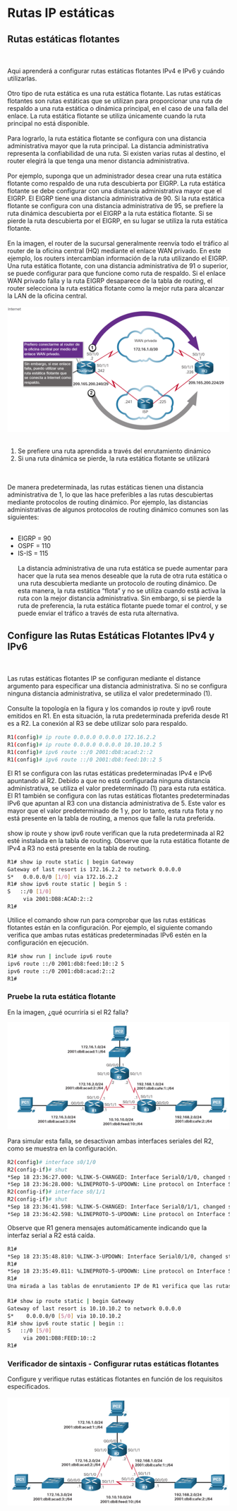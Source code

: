 # Rutas IP estáticas

## Rutas estáticas flotantes
<br><br>
Aqui aprenderá a configurar rutas estáticas flotantes IPv4 e IPv6 y cuándo utilizarlas.
<br><br>
Otro tipo de ruta estática es una ruta estática flotante. Las rutas estáticas flotantes son rutas estáticas que se utilizan para proporcionar una ruta de respaldo a una ruta estática o dinámica principal, en el caso de una falla del enlace. La ruta estática flotante se utiliza únicamente cuando la ruta principal no está disponible.
<br><br>
Para lograrlo, la ruta estática flotante se configura con una distancia administrativa mayor que la ruta principal. La distancia administrativa representa la confiabilidad de una ruta. Si existen varias rutas al destino, el router elegirá la que tenga una menor distancia administrativa.
<br><br>
Por ejemplo, suponga que un administrador desea crear una ruta estática flotante como respaldo de una ruta descubierta por EIGRP. La ruta estática flotante se debe configurar con una distancia administrativa mayor que el EIGRP. El EIGRP tiene una distancia administrativa de 90. Si la ruta estática flotante se configura con una distancia administrativa de 95, se prefiere la ruta dinámica descubierta por el EIGRP a la ruta estática flotante. Si se pierde la ruta descubierta por el EIGRP, en su lugar se utiliza la ruta estática flotante.
<br><br>
En la imagen, el router de la sucursal generalmente reenvía todo el tráfico al router de la oficina central (HQ) mediante el enlace WAN privado. En este ejemplo, los routers intercambian información de la ruta utilizando el EIGRP. Una ruta estática flotante, con una distancia administrativa de 91 o superior, se puede configurar para que funcione como ruta de respaldo. Si el enlace WAN privado falla y la ruta EIGRP desaparece de la tabla de routing, el router selecciona la ruta estática flotante como la mejor ruta para alcanzar la LAN de la oficina central.
<br><br>
![alt text](image-11.png)
<br><br>
1. Se prefiere una ruta aprendida a través del enrutamiento dinámico
2. Si una ruta dinámica se pierde, la ruta estática flotante se utilizará

 <br><br>
De manera predeterminada, las rutas estáticas tienen una distancia administrativa de 1, lo que las hace preferibles a las rutas descubiertas mediante protocolos de routing dinámico. Por ejemplo, las distancias administrativas de algunos protocolos de routing dinámico comunes son las siguientes:
<br><br>
* EIGRP = 90
* OSPF = 110
* IS-IS = 115
<br><br>
La distancia administrativa de una ruta estática se puede aumentar para hacer que la ruta sea menos deseable que la ruta de otra ruta estática o una ruta descubierta mediante un protocolo de routing dinámico. De esta manera, la ruta estática “flota” y no se utiliza cuando está activa la ruta con la mejor distancia administrativa. Sin embargo, si se pierde la ruta de preferencia, la ruta estática flotante puede tomar el control, y se puede enviar el tráfico a través de esta ruta alternativa.

## Configure las Rutas Estáticas Flotantes IPv4 y IPv6
<br><br>
Las rutas estáticas flotantes IP se configuran mediante el distance argumento para especificar una distancia administrativa. Si no se configura ninguna distancia administrativa, se utiliza el valor predeterminado (1).
<br><br>
Consulte la topología en la figura y los comandos ip route y ipv6 route emitidos en R1. En esta situación, la ruta predeterminada preferida desde R1 es a R2. La conexión al R3 se debe utilizar solo para respaldo.

```bash
R1(config)# ip route 0.0.0.0 0.0.0.0 172.16.2.2
R1(config)# ip route 0.0.0.0 0.0.0.0 10.10.10.2 5
R1(config)# ipv6 route ::/0 2001:db8:acad:2::2
R1(config)# ipv6 route ::/0 2001:db8:feed:10::2 5
```

El R1 se configura con las rutas estáticas predeterminadas IPv4 e IPv6 apuntando al R2. Debido a que no está configurada ninguna distancia administrativa, se utiliza el valor predeterminado (1) para esta ruta estática. El R1 también se configura con las rutas estáticas flotantes predeterminadas IPv6 que apuntan al R3 con una distancia administrativa de 5. Este valor es mayor que el valor predeterminado de 1 y, por lo tanto, esta ruta flota y no está presente en la tabla de routing, a menos que falle la ruta preferida.
<br><br>
show ip route y show ipv6 route verifican que la ruta predeterminada al R2 esté instalada en la tabla de routing. Observe que la ruta estática flotante de IPv4 a R3 no está presente en la tabla de routing.

```bash
R1# show ip route static | begin Gateway
Gateway of last resort is 172.16.2.2 to network 0.0.0.0
S*   0.0.0.0/0 [1/0] via 172.16.2.2
R1# show ipv6 route static | begin S : 
S   ::/0 [1/0]
     via 2001:DB8:ACAD:2::2
R1#
```

Utilice el comando show run para comprobar que las rutas estáticas flotantes están en la configuración. Por ejemplo, el siguiente comando verifica que ambas rutas estáticas predeterminadas IPv6 estén en la configuración en ejecución.

```bash
R1# show run | include ipv6 route
ipv6 route ::/0 2001:db8:feed:10::2 5
ipv6 route ::/0 2001:db8:acad:2::2
R1#
```

### Pruebe la ruta estática flotante

En la imagen, ¿qué ocurriría si el R2 falla?

![alt text](image-12.png)

Para simular esta falla, se desactivan ambas interfaces seriales del R2, como se muestra en la configuración.


```bash
R2(config)# interface s0/1/0
R2(config-if)# shut
*Sep 18 23:36:27.000: %LINK-5-CHANGED: Interface Serial0/1/0, changed state to administratively down
*Sep 18 23:36:28.000: %LINEPROTO-5-UPDOWN: Line protocol on Interface Serial0/1/0, changed state to down
R2(config-if)# interface s0/1/1
R2(config-if)# shut
*Sep 18 23:36:41.598: %LINK-5-CHANGED: Interface Serial0/1/1, changed state to administratively down
*Sep 18 23:36:42.598: %LINEPROTO-5-UPDOWN: Line protocol on Interface Serial0/1/1, changed state to down
```

Observe que R1 genera mensajes automáticamente indicando que la interfaz serial a R2 está caída.

```bash
R1#
*Sep 18 23:35:48.810: %LINK-3-UPDOWN: Interface Serial0/1/0, changed state to down
R1#
*Sep 18 23:35:49.811: %LINEPROTO-5-UPDOWN: Line protocol on Interface Serial0/1/0, changed state to down
R1#
Una mirada a las tablas de enrutamiento IP de R1 verifica que las rutas estáticas flotantes predeterminadas están ahora instaladas como rutas predeterminadas y apuntan a R3 como enrutador de salto siguiente.

R1# show ip route static | begin Gateway
Gateway of last resort is 10.10.10.2 to network 0.0.0.0
S*    0.0.0.0/0 [5/0] via 10.10.10.2
R1# show ipv6 route static | begin :: 
S   ::/0 [5/0] 
     via 2001:DB8:FEED:10::2
R1#
```

### Verificador de sintaxis - Configurar rutas estáticas flotantes
Configure y verifique rutas estáticas flotantes en función de los requisitos especificados.
<br><br>
![alt text](image-13.png)